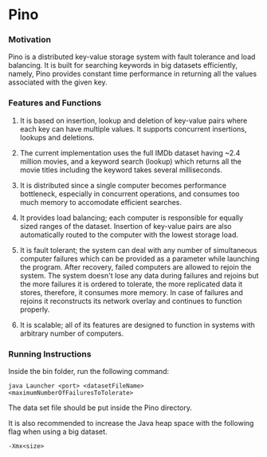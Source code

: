 # Pino

### Motivation

Pino is a distributed key-value storage system with fault tolerance and load balancing. It is built for searching keywords in big datasets efficiently, namely, Pino provides constant time performance in returning all the values associated with the given key.   

### Features and Functions

1. It is based on insertion, lookup and deletion of key-value pairs where each key can have multiple values. It supports concurrent insertions, lookups and deletions.

2. The current implementation uses the full IMDb dataset having ~2.4 million movies, and a keyword search (lookup) which returns all the movie titles including the keyword takes several milliseconds.

3. It is distributed since a single computer becomes performance bottleneck, especially in concurrent operations, and consumes too much memory to accomodate efficient searches.

4. It provides load balancing; each computer is responsible for equally sized ranges of the dataset. Insertion of key-value pairs are also automatically routed to the computer with the lowest storage load.

5. It is fault tolerant; the system can deal with any number of simultaneous computer failures which can be provided as a parameter while launching the program. After recovery, failed computers are allowed to rejoin the system. The system doesn't lose any data during failures and rejoins but the more failures it is ordered to tolerate, the more replicated data it stores, therefore, it consumes more memory. In case of failures and rejoins it reconstructs its network overlay and continues to function properly.

7. It is scalable; all of its features are designed to function in systems with arbitrary number of computers.

### Running Instructions

Inside the bin folder, run the following command:

<pre><code>java Launcher &lt;port> &lt;datasetFileName> &lt;maximumNumberOfFailuresToTolerate>
</code></pre>

The data set file should be put inside the Pino directory.  

It is also recommended to increase the Java heap space with the following flag when using a big dataset.

<pre><code>-Xmx&lt;size>
</code></pre>